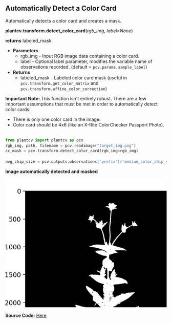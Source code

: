 ## Automatically Detect a Color Card

Automatically detects a color card and creates a mask. 

**plantcv.transform.detect_color_card**(*rgb_img, label=None*)

**returns** labeled_mask

- **Parameters**
    - rgb_img          - Input RGB image data containing a color card.
    - label - Optional label parameter, modifies the variable name of observations recorded. (default = `pcv.params.sample_label`)
- **Returns**
    - labeled_mask     - Labeled color card mask (useful in `pcv.transform.get_color_matrix` and `pcv.transform.affine_color_correction`)

**Important Note:** This function isn't entirely robust. There are a few important assumptions that must be met in order to automatically detect color cards:

- There is only one color card in the image.
- Color card should be 4x6 (like an X-Rite ColorChecker Passport Photo). 

```python

from plantcv import plantcv as pcv
rgb_img, path, filename = pcv.readimage("target_img.png")
cc_mask = pcv.transform.detect_color_card(rgb_img=rgb_img)

avg_chip_size = pcv.outputs.observations['prefix']['median_color_chip_size']['value']

```

**Image automatically detected and masked**

![Screenshot](img/documentation_images/correct_color_imgs/detect_color_card.png)

**Source Code:** [Here](https://github.com/danforthcenter/plantcv/blob/main/plantcv/plantcv/transform/color_correction.py)
